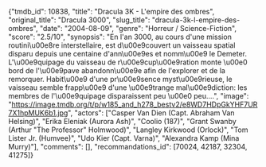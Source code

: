{"tmdb_id": 10838, "title": "Dracula 3K - L'empire des ombres", "original_title": "Dracula 3000", "slug_title": "dracula-3k-l-empire-des-ombres", "date": "2004-08-09", "genre": "Horreur / Science-Fiction", "score": "2.5/10", "synopsis": "En l'an 3000, au cours d'une mission routini\u00e8re interstellaire, est d\u00e9couvert un vaisseau spatial disparu depuis une centaine d'ann\u00e9es et nomm\u00e9 le Demeter. L'\u00e9quipage du vaisseau de r\u00e9cup\u00e9ration monte \u00e0 bord de l'\u00e9pave abandonn\u00e9e afin de l'explorer et de la remorquer. Habit\u00e9 d'une pr\u00e9sence myst\u00e9rieuse, le vaisseau semble frapp\u00e9 d'une \u00e9trange mal\u00e9diction: les membres de l'\u00e9quipage disparaissent peu \u00e0 peu....", "image": "https://image.tmdb.org/t/p/w185_and_h278_bestv2/e8WD7HDpGkYHF7UR7X1hpMUK6b1.jpg", "actors": ["Casper Van Dien (Capt. Abraham Van Helsing)", "Erika Eleniak (Aurora Ash)", "Coolio (187)", "Grant Swanby (Arthur \"The Professor\" Holmwood)", "Langley Kirkwood (Orlock)", "Tom Lister Jr. (Humvee)", "Udo Kier (Capt. Varna)", "Alexandra Kamp (Mina Murry)"], "comments": [], "recommandations_id": [70024, 42187, 32304, 41275]}